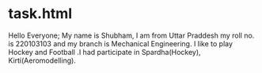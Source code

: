 # task.html
Hello Everyone; My name is Shubham, I am from Uttar Praddesh my roll no. is 220103103 and my branch is Mechanical Engineering. I like to play Hockey and Football .I had participate in Spardha(Hockey), Kirti(Aeromodelling).